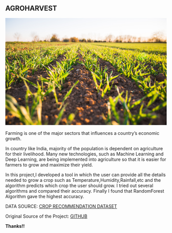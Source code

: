 <h2> AGROHARVEST </h2>

![](agroharvest.jpg)

Farming is one of the major sectors that influences a country’s economic growth.

In country like India, majority of the population is dependent on agriculture for their livelihood. Many new technologies, such as Machine Learning and Deep Learning, are being implemented into agriculture so that it is easier for farmers to grow and maximize their yield.

In this project,I developed a tool in which the user can provide all the details needed to grow a crop such as Temperature,Humidity,Rainfall,etc and the algorithm predicts which crop the user should grow.
I tried out several algorithms and compared their accuracy. Finally I found that RandomForest Algorithm gave the highest accuracy.

DATA SOURCE:
[CROP RECOMMENDATION DATASET](https://www.kaggle.com/atharvaingle/crop-recommendation-dataset)

Original Source of the Project: [GITHUB](https://github.com/Gladiator07/Harvestify)

**Thanks!!**
